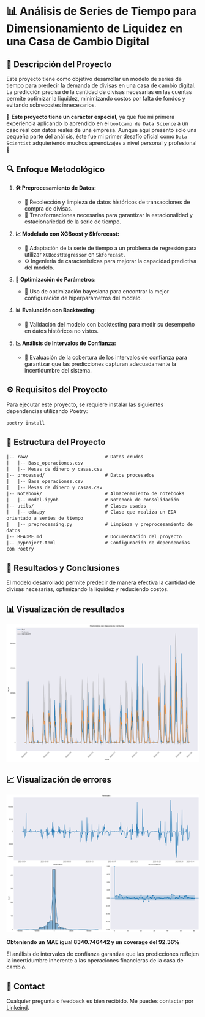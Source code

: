 # 📊 Análisis de Series de Tiempo para Dimensionamiento de Liquidez en una Casa de Cambio Digital

## 📝 Descripción del Proyecto

Este proyecto tiene como objetivo desarrollar un modelo de series de tiempo para predecir la demanda de divisas en una casa de cambio digital. La predicción precisa de la cantidad de divisas necesarias en las cuentas permite optimizar la liquidez, minimizando costos por falta de fondos y evitando sobrecostes innecesarios.

🔹 **Este proyecto tiene un carácter especial**, ya que fue mi primera experiencia aplicando lo aprendido en el `bootcamp de Data Science` a un caso real con datos reales de una empresa. Aunque aquí presento solo una pequeña parte del análisis, éste fue mi primer desafío oficial como `Data Scientist` adquieriendo muchos aprendizajes a nivel personal y profesional 🚀

## 🔍 Enfoque Metodológico

1. **🛠️ Preprocesamiento de Datos:** 
   - 📂 Recolección y limpieza de datos históricos de transacciones de compra de divisas.
   - 🔄 Transformaciones necesarias para garantizar la estacionalidad y estacionariedad de la serie de tiempo.

2. **📈 Modelado con XGBoost y Skforecast:** 
   - 🤖 Adaptación de la serie de tiempo a un problema de regresión para utilizar `XGBoostRegressor` en `Skforecast`.
   - ⚙️ Ingeniería de características para mejorar la capacidad predictiva del modelo.

3. **🎯 Optimización de Parámetros:** 
   - 🚀 Uso de optimización bayesiana para encontrar la mejor configuración de hiperparámetros del modelo.

4. **📊 Evaluación con Backtesting:** 
   - 🧪 Validación del modelo con backtesting para medir su desempeño en datos históricos no vistos.

5. **📉 Análisis de Intervalos de Confianza:** 
   - 📏 Evaluación de la cobertura de los intervalos de confianza para garantizar que las predicciones capturan adecuadamente la incertidumbre del sistema.

## ⚙️ Requisitos del Proyecto

Para ejecutar este proyecto, se requiere instalar las siguientes dependencias utilizando Poetry:

```bash
poetry install
```

## 📂 Estructura del Proyecto
```
|-- raw/                            # Datos crudos
|   |-- Base_operaciones.csv
|   |-- Mesas de dinero y casas.csv
|-- processed/                      # Datos procesados
|   |-- Base_operaciones.csv
|   |-- Mesas de dinero y casas.csv
|-- Notebook/                       # Almacenamiento de notebooks
|   |-- model.ipynb                 # Notebook de consolidación
|-- utils/                          # Clases usadas
|   |-- eda.py                      # Clase que realiza un EDA orientado a series de tiempo
|   |-- preprocessing.py            # Limpieza y preprocesamiento de datos
|-- README.md                       # Documentación del proyecto
|-- pyproject.toml                  # Configuración de dependencias con Poetry
```

## 📢 Resultados y Conclusiones

El modelo desarrollado permite predecir de manera efectiva la cantidad de divisas necesarias, optimizando la liquidez y reduciendo costos.

## 📊 Visualización de resultados
![Gráficos de predicciones](img/predicciones_intervalos.png)

## 📈 Visualización de errores
![Gráficos de errores](img/residuos.png)


**Obteniendo un MAE igual 8340.746442 y un coverage del 92.36%**

El análisis de intervalos de confianza garantiza que las predicciones reflejen la incertidumbre inherente a las operaciones financieras de la casa de cambio.

## 📩 Contact
Cualquier pregunta o feedback es bien recibido. Me puedes contactar por [Linkeind](www.linkedin.com/in/ronaldespinoza).

